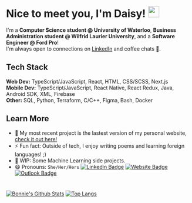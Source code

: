 # Nice to meet you, I'm Daisy! <img src="https://raw.githubusercontent.com/MartinHeinz/MartinHeinz/master/wave.gif" width="30px">

I'm a **Computer Science student @ University of Waterloo**, **Business Administration student @ Wilfrid Laurier University**, and a **Software Engineer @ Ford Pro**! <br>
I'm always open to connections on [LinkedIn](https://www.linkedin.com/in/chun-ye-5766ba18b/) and coffee chats 🍵.

## Tech Stack
**Web Dev:** TypeScript/JavaScript, React, HTML, CSS/SCSS, Next.js <br>
**Mobile Dev:** TypeScript/JavaScript, React Native, React Redux, Java, Android SDK, XML, Firebase <br>
**Other:** SQL, Python, Terraform, C/C++, Figma, Bash, Docker <br>
## Learn More
- 🌱 My most recent project is the lastest version of my personal website, [check it out here!](https://main.dbym3k84goc1r.amplifyapp.com/)
- ⚡ Fun fact: Outside of tech, I enjoy writing poems and learning foreign languages! ;)
- 🤖 WIP: Some Machine Learning side projects.
- 😄 Pronouns: `She/Her/Hers`
[![Linkedin Badge](https://img.shields.io/badge/-@chunye-blue?style=flat&logo=Linkedin&logoColor=white&link=https://www.linkedin.com/in/chun-ye-5766ba18b/)](https://www.linkedin.com/in/chun-ye-5766ba18b/)
[![Website Badge](https://img.shields.io/badge/-bonniepeng.com-purple?style=flat&logo=Google-Chrome&logoColor=white&link=https://bonniepeng.com)](https://bonniepeng.com)
[![Outlook Badge](https://img.shields.io/badge/-bonnie.peng-84D7FF?style=flat&logo=Microsoft-Outlook&logoColor=white&link=mailto:bonnie.peng@uwaterloo.ca)](mailto:bonnie.peng@uwaterloo.ca)
# 
[![Bonnie's Github Stats](https://github-readme-stats.vercel.app/api?username=bonniepeng2002&hide=contribs,issues&count_private=true&show_icons=true&theme=dracula)](https://github.com/anuraghazra/github-readme-stats)
[![Top Langs](https://github-readme-stats.vercel.app/api/top-langs/?username=bonniepeng2002&layout=compact&theme=dracula&langs_count=10)](https://github.com/anuraghazra/github-readme-stats)
